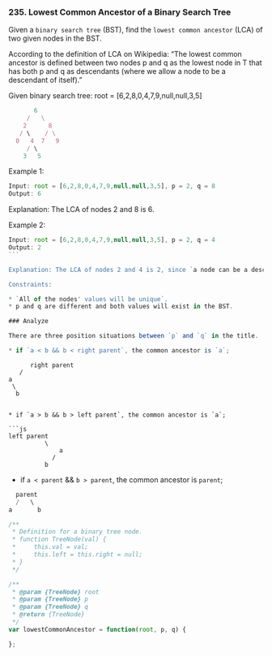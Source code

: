 ### 235. Lowest Common Ancestor of a Binary Search Tree

Given a `binary search tree` (BST), find the `lowest common ancestor` (LCA) of two given nodes in the BST.

According to the definition of LCA on Wikipedia: “The lowest common ancestor is defined between two nodes p and q as the lowest node in T that has both p and q as descendants (where we allow a node to be a descendant of itself).”

Given binary search tree: root = [6,2,8,0,4,7,9,null,null,3,5]

```js
       6
     /   \
    2      8
   / \    / \
  0   4  7   9
     / \
    3   5
```

Example 1:

```js
Input: root = [6,2,8,0,4,7,9,null,null,3,5], p = 2, q = 8
Output: 6
```

Explanation: The LCA of nodes 2 and 8 is 6.

Example 2:

```js
Input: root = [6,2,8,0,4,7,9,null,null,3,5], p = 2, q = 4
Output: 2
``` 

Explanation: The LCA of nodes 2 and 4 is 2, since `a node can be a descendant of itself` according to the LCA definition.

Constraints:

* `All of the nodes' values will be unique`.
* p and q are different and both values will exist in the BST.

### Analyze

There are three position situations between `p` and `q` in the title.

* if `a < b && b < right parent`, the common ancestor is `a`;

```
          right parent
       /
    a
     \
      b
```

* if `a > b && b > left parent`, the common ancestor is `a`;

```js
left parent
          \
              a
            /
          b
```

* if `a < parent` && `b > parent`, the common ancestor is `parent`;

```js
  parent
  /   \
a       b
```

```js
/**
 * Definition for a binary tree node.
 * function TreeNode(val) {
 *     this.val = val;
 *     this.left = this.right = null;
 * }
 */

/**
 * @param {TreeNode} root
 * @param {TreeNode} p
 * @param {TreeNode} q
 * @return {TreeNode}
 */
var lowestCommonAncestor = function(root, p, q) {

};
```